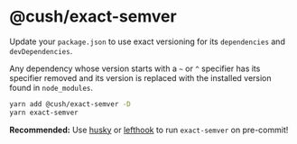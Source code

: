 # @cush/exact-semver

Update your `package.json` to use exact versioning for its `dependencies` and `devDependencies`.

Any dependency whose version starts with a `~` or `^` specifier has its specifier removed and
its version is replaced with the installed version found in `node_modules`.

```sh
yarn add @cush/exact-semver -D
yarn exact-semver
```

**Recommended:** Use [husky] or [lefthook] to run `exact-semver` on pre-commit!

[husky]: https://github.com/typicode/husky
[lefthook]: https://github.com/Arkweid/lefthook
